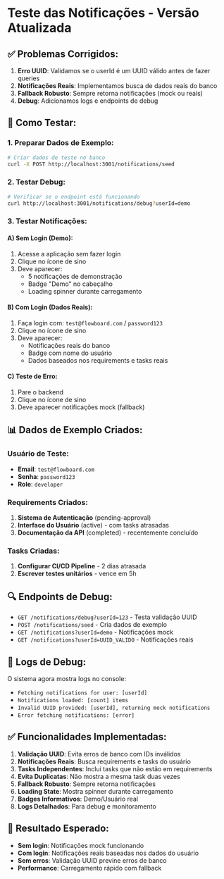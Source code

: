 # Teste das Notificações - Versão Atualizada

## ✅ Problemas Corrigidos:

1. **Erro UUID**: Validamos se o userId é um UUID válido antes de fazer queries
2. **Notificações Reais**: Implementamos busca de dados reais do banco
3. **Fallback Robusto**: Sempre retorna notificações (mock ou reais)
4. **Debug**: Adicionamos logs e endpoints de debug

## 🧪 Como Testar:

### 1. Preparar Dados de Exemplo:
```bash
# Criar dados de teste no banco
curl -X POST http://localhost:3001/notifications/seed
```

### 2. Testar Debug:
```bash
# Verificar se o endpoint está funcionando
curl http://localhost:3001/notifications/debug?userId=demo
```

### 3. Testar Notificações:

#### A) Sem Login (Demo):
1. Acesse a aplicação sem fazer login
2. Clique no ícone de sino
3. Deve aparecer:
   - 5 notificações de demonstração
   - Badge "Demo" no cabeçalho
   - Loading spinner durante carregamento

#### B) Com Login (Dados Reais):
1. Faça login com: `test@flowboard.com` / `password123`
2. Clique no ícone de sino
3. Deve aparecer:
   - Notificações reais do banco
   - Badge com nome do usuário
   - Dados baseados nos requirements e tasks reais

#### C) Teste de Erro:
1. Pare o backend
2. Clique no ícone de sino
3. Deve aparecer notificações mock (fallback)

## 📊 Dados de Exemplo Criados:

### Usuário de Teste:
- **Email**: `test@flowboard.com`
- **Senha**: `password123`
- **Role**: `developer`

### Requirements Criados:
1. **Sistema de Autenticação** (pending-approval)
2. **Interface do Usuário** (active) - com tasks atrasadas
3. **Documentação da API** (completed) - recentemente concluído

### Tasks Criadas:
1. **Configurar CI/CD Pipeline** - 2 dias atrasada
2. **Escrever testes unitários** - vence em 5h

## 🔍 Endpoints de Debug:

- `GET /notifications/debug?userId=123` - Testa validação UUID
- `POST /notifications/seed` - Cria dados de exemplo
- `GET /notifications?userId=demo` - Notificações mock
- `GET /notifications?userId=UUID_VALIDO` - Notificações reais

## 🐛 Logs de Debug:

O sistema agora mostra logs no console:
- `Fetching notifications for user: [userId]`
- `Notifications loaded: [count] items`
- `Invalid UUID provided: [userId], returning mock notifications`
- `Error fetching notifications: [error]`

## ✅ Funcionalidades Implementadas:

1. **Validação UUID**: Evita erros de banco com IDs inválidos
2. **Notificações Reais**: Busca requirements e tasks do usuário
3. **Tasks Independentes**: Inclui tasks que não estão em requirements
4. **Evita Duplicatas**: Não mostra a mesma task duas vezes
5. **Fallback Robusto**: Sempre retorna notificações
6. **Loading State**: Mostra spinner durante carregamento
7. **Badges Informativos**: Demo/Usuário real
8. **Logs Detalhados**: Para debug e monitoramento

## 🎯 Resultado Esperado:

- **Sem login**: Notificações mock funcionando
- **Com login**: Notificações reais baseadas nos dados do usuário
- **Sem erros**: Validação UUID previne erros de banco
- **Performance**: Carregamento rápido com fallback 